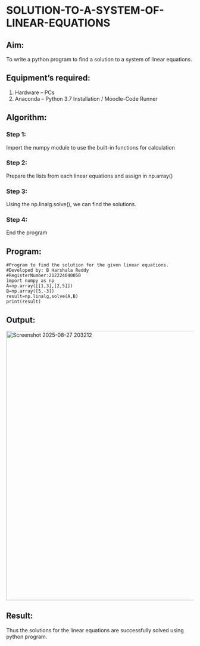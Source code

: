 # SOLUTION-TO-A-SYSTEM-OF-LINEAR-EQUATIONS

## Aim:
To write a python program to find a solution to a system of linear equations.

## Equipment’s required:
1. 	Hardware – PCs
2. 	Anaconda – Python 3.7 Installation / Moodle-Code Runner
## Algorithm:

### Step 1: 
Import the numpy module to use the built-in functions for calculation
### Step 2: 
Prepare the lists from each linear equations and assign in np.array()
### Step 3: 
Using the np.linalg.solve(), we can find the solutions.
### Step 4: 
End the program
## Program:
```
#Program to find the solution for the given linear equations.
#Developed by: B Harshala Reddy
#RegisterNumber:212224040050
import numpy as np
A=np.array([[1,3],[2,5]])
B=np.array([5,-3])
result=np.linalg,solve(A,B)
print(result)
```
## Output:
<img width="1212" height="723" alt="Screenshot 2025-08-27 203212" src="https://github.com/user-attachments/assets/70eccf6d-e47c-4a3b-b6db-5743601d50d1" />

## Result: 
Thus the solutions for the linear equations are successfully solved using python program.

